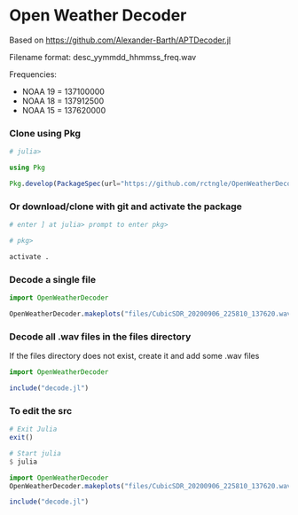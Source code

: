 # Open Weather Decoder

Based on https://github.com/Alexander-Barth/APTDecoder.jl

Filename format: desc_yymmdd_hhmmss_freq.wav

Frequencies:
- NOAA 19 = 137100000
- NOAA 18 = 137912500
- NOAA 15 = 137620000

### Clone using Pkg

```julia
# julia>

using Pkg

Pkg.develop(PackageSpec(url="https://github.com/rctngle/OpenWeatherDecoder"))
```

### Or download/clone with git and activate the package

```julia
# enter ] at julia> prompt to enter pkg>

# pkg>

activate .
```

### Decode a single file

```julia
import OpenWeatherDecoder

OpenWeatherDecoder.makeplots("files/CubicSDR_20200906_225810_137620.wav","NOAA 15")
```

### Decode all .wav files in the files directory

If the files directory does not exist, create it and add some .wav files

```julia
import OpenWeatherDecoder

include("decode.jl")
```

### To edit the src

```julia
# Exit Julia
exit()

# Start julia
$ julia

import OpenWeatherDecoder
OpenWeatherDecoder.makeplots("files/CubicSDR_20200906_225810_137620.wav","NOAA 15")

include("decode.jl")
```
